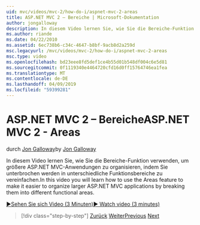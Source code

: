 ```yaml
---
uid: mvc/videos/mvc-2/how-do-i/aspnet-mvc-2-areas
title: ASP.NET MVC 2 – Bereiche | Microsoft-Dokumentation
author: jongalloway
description: In diesem Video lernen Sie, wie Sie die Bereiche-Funktion verwenden, um größere ASP.NET MVC-Anwendungen zu organisieren, indem Sie verschiedene Funkt unterbrechen erleichtern...
ms.author: riande
ms.date: 04/22/2010
ms.assetid: 6ec738b6-c34c-4647-b8bf-9acb8d2a259d
msc.legacyurl: /mvc/videos/mvc-2/how-do-i/aspnet-mvc-2-areas
msc.type: video
ms.openlocfilehash: bd23eee8fd5def1ce4b55d01b548df004c6e5d81
ms.sourcegitcommit: 0f1119340e4464720cfd16d0ff15764746ea1fea
ms.translationtype: MT
ms.contentlocale: de-DE
ms.lasthandoff: 04/09/2019
ms.locfileid: "59399281"
---
```

# <a name="aspnet-mvc-2---areas"></a><span data-ttu-id="ee9e8-103">ASP.NET MVC 2 – Bereiche</span><span class="sxs-lookup"><span data-stu-id="ee9e8-103">ASP.NET MVC 2 - Areas</span></span>

<span data-ttu-id="ee9e8-104">durch [Jon Galloway](https://github.com/jongalloway)</span><span class="sxs-lookup"><span data-stu-id="ee9e8-104">by [Jon Galloway](https://github.com/jongalloway)</span></span>

<span data-ttu-id="ee9e8-105">In diesem Video lernen Sie, wie Sie die Bereiche-Funktion verwenden, um größere ASP.NET MVC-Anwendungen zu organisieren, indem Sie unterbrochen werden in unterschiedliche Funktionsbereiche zu vereinfachen.</span><span class="sxs-lookup"><span data-stu-id="ee9e8-105">In this video you will learn how to use the Areas feature to make it easier to organize larger ASP.NET MVC applications by breaking them into different functional areas.</span></span>

[<span data-ttu-id="ee9e8-106">&#9654;Sehen Sie sich Video (3 Minuten)</span><span class="sxs-lookup"><span data-stu-id="ee9e8-106">&#9654; Watch video (3 minutes)</span></span>](https://channel9.msdn.com/Blogs/ASP-NET-Site-Videos/aspnet-mvc-2-areas)

> [!div class="step-by-step"]
> <span data-ttu-id="ee9e8-107">[Zurück](mvc2-template-customization.md)
> [Weiter](aspnet-mvc-2-render-action.md)</span><span class="sxs-lookup"><span data-stu-id="ee9e8-107">[Previous](mvc2-template-customization.md)
[Next](aspnet-mvc-2-render-action.md)</span></span>
